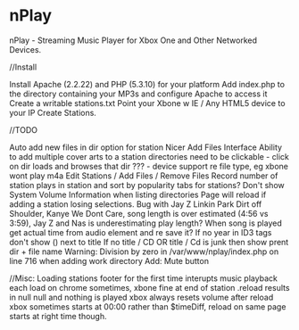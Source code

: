 nPlay
=====

nPlay - Streaming Music Player for Xbox One and Other Networked Devices.

//Install

Install Apache (2.2.22) and PHP (5.3.10) for your platform 
Add index.php to the directory containing your MP3s and configure Apache to access it
Create a writable stations.txt
Point your Xbone w IE / Any HTML5 device to your IP
Create Stations.

//TODO

Auto add new files in dir option for station
Nicer Add Files Interface
Ability to add multiple cover arts to a station
directories need to be clickable - click on dir loads and browses that dir
??? - device support re file type, eg xbone wont play m4a
Edit Stations / Add Files / Remove Files
Record number of station plays in station and sort by popularity
tabs for stations?
Don't show System Volume Information when listing directories
Page will reload if adding a station losing selections.
Bug with Jay Z Linkin Park Dirt off Shoulder, Kanye We Dont Care, song length is over estimated (4:56 vs 3:59), Jay Z and Nas is underestimating play length? When song is played get actual time from audio element and re save it?
If no year in ID3 tags don't show () next to title
If no title / CD OR title / Cd is junk then show prent dir + file name 
Warning: Division by zero in /var/www/nplay/index.php on line 716 when adding work directory
Add: Mute button

//Misc:
Loading stations footer for the first time interupts music playback each load on chrome sometimes, xbone fine
at end of station .reload results in null null and nothing is played
xbox always resets volume after reload
xbox sometimes starts at 00:00 rather than $timeDiff, reload on same page starts at right time though.
